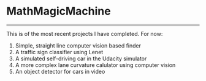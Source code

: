 # MathMagicMachine

----------

This is of the most recent projects I have completed.
For now:

1. Simple, straight line computer vision based finder
2. A traffic sign classifier using Lenet
3. A simulated self-driving car in the Udacity simulator
4. A more complex lane curvature calulator using computer vision
5. An object detector for cars in video
